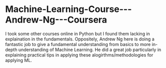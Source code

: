 # Machine-Learning-Course---Andrew-Ng---Coursera

I took some other courses online in Python but I found them lacking in explaination in the fundamentals. Oppositely, Andrew Ng here is
doing a fantastic job to give a fundamental understanding from basics to more in-depth understanding of Machine Learning. He did a great 
job particularly in explaining practical tips in applying these alogirthms/methodologies for applying ML. 
